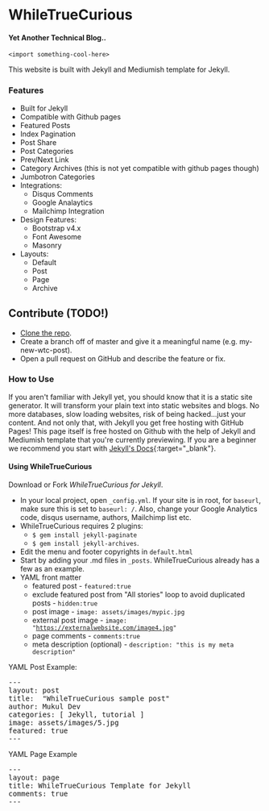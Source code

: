 # WhileTrueCurious

#### Yet Another Technical Blog..


```
<import something-cool-here>
```

This website is built with Jekyll and Mediumish template for Jekyll.

### Features

- Built for Jekyll
- Compatible with Github pages
- Featured Posts
- Index Pagination
- Post Share
- Post Categories
- Prev/Next Link
- Category Archives (this is not yet compatible with github pages though)
- Jumbotron Categories
- Integrations:
    - Disqus Comments
    - Google Analaytics
    - Mailchimp Integration
- Design Features:
    - Bootstrap v4.x
    - Font Awesome
    - Masonry
- Layouts:
    - Default
    - Post
    - Page
    - Archive


## Contribute (TODO!)

- [Clone the repo](https://github.com/whiletruecurious/whiletruecurious).
- Create a branch off of master and give it a meaningful name (e.g. my-new-wtc-post).
- Open a pull request on GitHub and describe the feature or fix.

    
### How to Use

If you aren't familiar with Jekyll yet, you should know that it is a static site generator. It will transform your plain text into static websites and blogs. No more databases, slow loading websites, risk of being hacked...just your content. And not only that, with Jekyll you get free hosting with GitHub Pages! This page itself is free hosted on Github with the help of Jekyll and Mediumish template that you're currently previewing. If you are a beginner we recommend you start with [Jekyll's Docs](https://jekyllrb.com/docs/installation/){:target="_blank"}.


#### Using WhileTrueCurious

Download or Fork *WhileTrueCurious for Jekyll*. 
- In your local project, open <code>_config.yml</code>. If your site is in root, for <code>baseurl</code>, make sure this is set to <code>baseurl: /</code>. Also, change your Google Analytics code, disqus username, authors, Mailchimp list etc.
- WhileTrueCurious requires 2 plugins: 
    - <code>$ gem install jekyll-paginate</code>
    - <code>$ gem install jekyll-archives</code>.
- Edit the menu and footer copyrights in <code>default.html</code>
- Start by adding your .md files in <code>_posts</code>. WhileTrueCurious already has a few as an example. 
- YAML front matter
    - featured post - <code>featured:true</code>
    - exclude featured post from "All stories" loop to avoid duplicated posts - <code>hidden:true</code>
    - post image - <code>image: assets/images/mypic.jpg</code>
    - external post image - <code>image: "https://externalwebsite.com/image4.jpg" </code>
    - page comments - <code>comments:true</code>
    - meta description (optional) - <code>description: "this is my meta description"</code>
    
YAML Post Example:
<pre>
---
layout: post
title:  "WhileTrueCurious sample post"
author: Mukul Dev
categories: [ Jekyll, tutorial ]
image: assets/images/5.jpg
featured: true
---
</pre>

YAML Page Example
<pre>
---
layout: page
title: WhileTrueCurious Template for Jekyll
comments: true
---
</pre>

